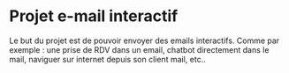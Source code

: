 # Projet e-mail interactif
Le but du projet est de pouvoir envoyer des emails interactifs. Comme par exemple : une prise de RDV dans un email, chatbot directement dans le mail, 
naviguer sur internet depuis son client mail, etc..

